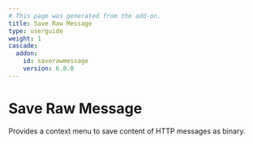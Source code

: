 ```yaml
---
# This page was generated from the add-on.
title: Save Raw Message
type: userguide
weight: 1
cascade:
  addon:
    id: saverawmessage
    version: 6.0.0
---
```


# Save Raw Message

Provides a context menu to save content of HTTP messages as binary.
